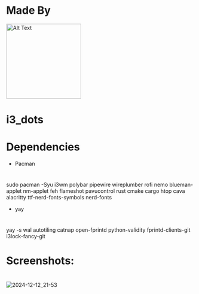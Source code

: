 # Made By <br>
<img src="https://ztn-network.pl/logo-small.png" alt="Alt Text" width="200" height="200">

       

# i3_dots


# Dependencies
- Pacman
#
sudo pacman -Syu i3wm polybar pipewire wireplumber rofi nemo blueman-applet nm-applet feh flameshot pavucontrol rust cmake cargo htop cava alacritty ttf-nerd-fonts-symbols nerd-fonts
- yay
#
yay -s wal autotiling catnap open-fprintd python-validity fprintd-clients-git i3lock-fancy-git

# Screenshots:
#

![2024-12-12_21-53](https://github.com/user-attachments/assets/987df2de-6f1b-46bd-92c3-1ff018e7f53e)

